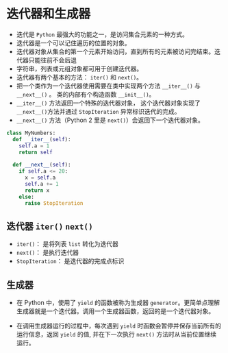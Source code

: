 # 迭代器和生成器

- 迭代是 `Python` 最强大的功能之一，是访问集合元素的一种方式。
- 迭代器是一个可以记住遍历的位置的对象。
- 迭代器对象从集合的第一个元素开始访问，直到所有的元素被访问完结束。迭代器只能往前不会后退
- 字符串，列表或元组对象都可用于创建迭代器。
- 迭代器有两个基本的方法： `iter()` 和 `next()`。
- 把一个类作为一个迭代器使用需要在类中实现两个方法 `__iter__()` 与 `__next__()` 。
类的内部有个构造函数 `__init__()`。
- `__iter__()` 方法返回一个特殊的迭代器对象， 这个迭代器对象实现了 `__next__()`方法并通过 `StopIteration` 异常标识迭代的完成。
- `__next__()` 方法（Python 2 里是 `next()`）会返回下一个迭代器对象。

```python
class MyNumbers:
  def __iter__(self):
    self.a = 1
    return self
 
  def __next__(self):
    if self.a <= 20:
      x = self.a
      self.a += 1
      return x
    else:
      raise StopIteration

```

## 迭代器 `iter()` `next()`

- `iter()`： 是将列表 `list` 转化为迭代器
- `next()`： 是执行迭代器
- `StopIteration`： 是迭代器的完成点标识

## 生成器 

- 在 Python 中，使用了 `yield` 的函数被称为生成器 `generator`。更简单点理解生成器就是一个迭代器。调用一个生成器函数，返回的是一个迭代器对象。

- 在调用生成器运行的过程中，每次遇到 `yield` 时函数会暂停并保存当前所有的运行信息，返回 `yield` 的值, 并在下一次执行 `next()` 方法时从当前位置继续运行。
